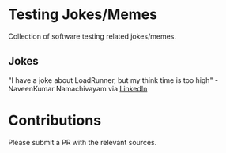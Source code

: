 # Testing Jokes/Memes

Collection of software testing related jokes/memes.

## Jokes

"I have a joke about LoadRunner, but my think time is too high" - NaveenKumar Namachivayam via [LinkedIn](https://www.linkedin.com/posts/naveenkumarn_loadrunner-performancetesting-activity-6696591926348582912-Mu1K/)

# Contributions

Please submit a PR with the relevant sources.
